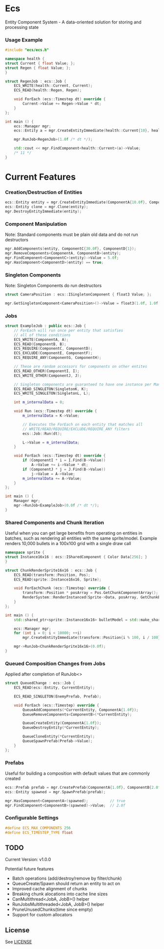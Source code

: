 # Ecs
Entity Component System - A data-oriented solution for storing and processing state

### Usage Example
```C++
#include "ecs/ecs.h"

namespace health {
struct Current { float Value; };
struct Regen { float Value; };
}

struct RegenJob : ecs::Job {
    ECS_WRITE(health::Current, Current);
    ECS_READ(health::Regen, Regen);

    void ForEach (ecs::Timestep dt) override {
        Current->Value += Regen->Value * dt;
    }
};

int main () {
    ecs::Manager mgr;
    ecs::Entity a = mgr.CreateEntityImmediate(health::Current{10}, health::Regen{1});

    mgr.RunJob<RegenJob>(1.0f /* dt */);

    std::cout << mgr.FindComponent<health::Current>(a)->Value;
    /* 11 */
}
```

# Current Features
### Creation/Destruction of Entities
```C++
ecs::Entity entity = mgr.CreateEntityImmediate(ComponentA{10.0f}, ComponentB{20.0f}, ...);
ecs::Entity clone = mgr.Clone(entity);
mgr.DestroyEntityImmediate(entity);
```

### Component Manipulation
Note: Standard components must be plain old data and do not run destructors
```C++
mgr.AddComponents(entity, ComponentC{30.0f}, ComponentD{1});
mgr.RemoveComponents<ComponentA, ComponentB>(entity);
mgr.FindComponent<ComponentC>(entity)->Value = 5.0f;
mgr.HasComponent<ComponentD>(entity) == true;
```

### Singleton Components
Note: Singleton Components do run destructors
```C++
struct CameraPosition : ecs::ISingletonComponent { float3 Value; };

mgr.GetSingletonComponent<CameraPosition>()->Value = float3(1.0f, 1.0f, 1.0f);
```

### Jobs
```C++
struct ExampleJob : public ecs::Job {
    // ForEach will run once per entity that satisfies
    // all of these conditions
    ECS_WRITE(ComponentA, A);
    ECS_READ(ComponentB, B);
    ECS_REQUIRE(ComponentC, ComponentD);
    ECS_EXCLUDE(ComponentE, ComponentF);
    ECS_REQUIRE_ANY(ComponentG, ComponentH);

    // These are random accessors for components on other entites
    ECS_READ_OTHER(ComponentI, I);
    ECS_WRITE_OTHER(ComponentJ, J);

    // Singleton components are guaranteed to have one instance per Manager
    ECS_READ_SINGLETON(SingletonK, K);
    ECS_WRITE_SINGLETON(SingletonL, L);

    int m_internalData = 0;

    void Run (ecs::Timestep dt) override {
        m_internalData = K->Value;

        // Executes the ForEach on each entity that matches all
        // WRITE/READ/REQUIRE/EXCLUDE/REQUIRE_ANY filters
        ecs::Job::Run(dt);

        L->Value = m_internalData;
    }

    void ForEach (ecs::Timestep dt) override {
        if (ComponentI * i = I.Find(B->Value))
            A->Value += i->Value * dt;
        if (ComponentJ * j = J.Find(B->Value))
            j->Value = A->Value;
        m_internalData += A->Value;
    }
};

int main () {
    Manager mgr;
    mgr->RunJob<ExampleJob>(0.0f /* dt */);
}
```

### Shared Components and Chunk Iteration
Useful when you can get large benefits from operating on entities in batches, such as rendering all entities with the same sprite/model.
Example renders 10,000 bullets in a 100x100 grid with a single draw call
```C++
namespace sprite {
struct Instance16x16 : ecs::ISharedComponent { Color Data[256]; }
}

struct ChunkRenderSprite16x16 : ecs::Job {
    ECS_READ(transform::Position, Pos);
    ECS_READ(sprite::Instance16x16, Sprite);

    void ForEachChunk (ecs::Timestep) override {
        transform::Position * posArray = Pos.GetChunkComponentArray();
        RenderSystem::RenderInstanced(Sprite->Data, posArray, GetChunkEntityCount());
    }
};

int main () {
    std::shared_ptr<sprite::Instance16x16> bulletModel = std::make_shared<sprite::Instance16x16>(LoadSprite(...));

    ecs::Manager mgr;
    for (int i = 0; i < 10000; ++i)
        mgr.CreateEntityImmediate(transform::Position{i % 100, i / 100}, bulletModel);

    mgr->RunJob<ChunkRenderSprite16x16>(0.0f);
}
```

### Queued Composition Changes from Jobs
Applied after completion of RunJob<>
```C++
struct QueuedChange : ecs::Job {
    ECS_READ(ecs::Entity, CurrentEntity);

    ECS_READ_SINGLETON(EnemyPrefab, Prefab);

    void ForEach (ecs::Timestep) override {
        QueueAddComponents(*CurrentEntity, ComponentA{1.0f});
        QueueRemoveComponents<ComponentB>(*CurrentEntity);

        QueueCreateEntity(ComponentA{1.0f});
        QueueDestroyEntity(*CurrentEntity);

        QueueCloneEntity(*CurrentEntity);
        QueueSpawnPrefab(Prefab->Value);
    }
};
```

### Prefabs
Useful for building a composition with default values that are commonly created
```C++
ecs::Prefab prefab = mgr.CreatePrefab(ComponentA{1.0f}, ComponentB{2.0f});
ecs::Entity spawned = mgr.SpawnPrefab(prefab);

mgr.HasComponent<ComponentA>(spawned);          // true
mgr.FindComponent<ComponentB>(spawned)->Value;  // 2.0f
```

### Configurable Settings
```C++
#define ECS_MAX_COMPONENTS 256
#define ECS_TIMESTEP_TYPE float
```

## TODO
Current Version: v1.0.0

Potential future features
  - Batch operations (add/destroy/remove by filter/chunk)
  - QueueCreate/Spawn should return an entity to act on
  - Improved cache alignment of chunks
  - Breaking chunk alocations into cache line sizes
  - CanMultithread<JobA, JobB>() helper
  - RunJobsMultithreaded<JobA, JobB>() helper
  - PruneUnusedChunks(time since empty)
  - Support for custom allocators

## License
See [LICENSE](LICENSE)
